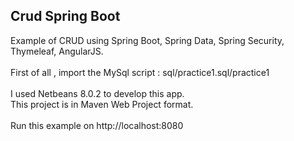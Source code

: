 <h2>Crud Spring Boot</h2>
Example of CRUD using Spring Boot, Spring Data, Spring Security, Thymeleaf, AngularJS.
<br/><br/>
First of all , import the MySql script : sql/practice1.sql/practice1
<br/><br/>
I used Netbeans 8.0.2 to develop this app.
<br/>
This project is in Maven Web Project format.
<br/><br/>
Run this example on http://localhost:8080
